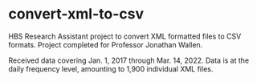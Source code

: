 # convert-xml-to-csv
HBS Research Assistant project to convert XML formatted files to CSV formats. Project completed for Professor Jonathan Wallen.

Received data covering Jan. 1, 2017 through Mar. 14, 2022. Data is at the daily frequency level, amounting to 1,900 individual XML files.
